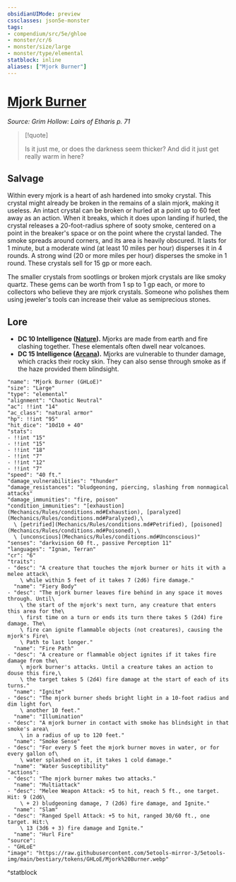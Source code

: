 ```yaml
---
obsidianUIMode: preview
cssclasses: json5e-monster
tags:
- compendium/src/5e/ghloe
- monster/cr/6
- monster/size/large
- monster/type/elemental
statblock: inline
aliases: ["Mjork Burner"]
---
```

# [Mjork Burner](Mechanics\bestiary\elemental/mjork-burner-ghloe.md)
*Source: Grim Hollow: Lairs of Etharis p. 71*  

> [!quote]  
> 
> Is it just me, or does the darkness seem thicker? And did it just get really warm in here?

## Salvage

Within every mjork is a heart of ash hardened into smoky crystal. This crystal might already be broken in the remains of a slain mjork, making it useless. An intact crystal can be broken or hurled at a point up to 60 feet away as an action. When it breaks, which it does upon landing if hurled, the crystal releases a 20-foot-radius sphere of sooty smoke, centered on a point in the breaker's space or on the point where the crystal landed. The smoke spreads around corners, and its area is heavily obscured. It lasts for 1 minute, but a moderate wind (at least 10 miles per hour) disperses it in 4 rounds. A strong wind (20 or more miles per hour) disperses the smoke in 1 round. These crystals sell for 15 gp or more each.

The smaller crystals from sootlings or broken mjork crystals are like smoky quartz. These gems can be worth from 1 sp to 1 gp each, or more to collectors who believe they are mjork crystals. Someone who polishes them using jeweler's tools can increase their value as semiprecious stones.

## Lore

- **DC 10 Intelligence ([Nature](Mechanics/Rules/skills.md#Nature)).** Mjorks are made from earth and fire clashing together. These elementals often dwell near volcanoes.  
- **DC 15 Intelligence ([Arcana](Mechanics/Rules/skills.md#Arcana)).** Mjorks are vulnerable to thunder damage, which cracks their rocky skin. They can also sense through smoke as if the haze provided them blindsight.  

```statblock
"name": "Mjork Burner (GHLoE)"
"size": "Large"
"type": "elemental"
"alignment": "Chaotic Neutral"
"ac": !!int "14"
"ac_class": "natural armor"
"hp": !!int "95"
"hit_dice": "10d10 + 40"
"stats":
- !!int "15"
- !!int "15"
- !!int "18"
- !!int "7"
- !!int "12"
- !!int "7"
"speed": "40 ft."
"damage_vulnerabilities": "thunder"
"damage_resistances": "bludgeoning, piercing, slashing from nonmagical attacks"
"damage_immunities": "fire, poison"
"condition_immunities": "[exhaustion](Mechanics/Rules/conditions.md#Exhaustion), [paralyzed](Mechanics/Rules/conditions.md#Paralyzed),\
  \ [petrified](Mechanics/Rules/conditions.md#Petrified), [poisoned](Mechanics/Rules/conditions.md#Poisoned),\
  \ [unconscious](Mechanics/Rules/conditions.md#Unconscious)"
"senses": "darkvision 60 ft., passive Perception 11"
"languages": "Ignan, Terran"
"cr": "6"
"traits":
- "desc": "A creature that touches the mjork burner or hits it with a melee attack\
    \ while within 5 feet of it takes 7 (2d6) fire damage."
  "name": "Fiery Body"
- "desc": "The mjork burner leaves fire behind in any space it moves through. Until\
    \ the start of the mjork's next turn, any creature that enters this area for the\
    \ first time on a turn or ends its turn there takes 5 (2d4) fire damage. The\
    \ fire can ignite flammable objects (not creatures), causing the mjork's Fire\
    \ Path to last longer."
  "name": "Fire Path"
- "desc": "A creature or flammable object ignites if it takes fire damage from the\
    \ mjork burner's attacks. Until a creature takes an action to douse this fire,\
    \ the target takes 5 (2d4) fire damage at the start of each of its turns."
  "name": "Ignite"
- "desc": "The mjork burner sheds bright light in a 10-foot radius and dim light for\
    \ another 10 feet."
  "name": "Illumination"
- "desc": "A mjork burner in contact with smoke has blindsight in that smoke's area\
    \ in a radius of up to 120 feet."
  "name": "Smoke Sense"
- "desc": "For every 5 feet the mjork burner moves in water, or for every gallon of\
    \ water splashed on it, it takes 1 cold damage."
  "name": "Water Susceptibility"
"actions":
- "desc": "The mjork burner makes two attacks."
  "name": "Multiattack"
- "desc": "Melee Weapon Attack: +5 to hit, reach 5 ft., one target. Hit: 9 (2d6\
    \ + 2) bludgeoning damage, 7 (2d6) fire damage, and Ignite."
  "name": "Slam"
- "desc": "Ranged Spell Attack: +5 to hit, ranged 30/60 ft., one target. Hit:\
    \ 13 (3d6 + 3) fire damage and Ignite."
  "name": "Hurl Fire"
"source":
- "GHLoE"
"image": "https://raw.githubusercontent.com/5etools-mirror-3/5etools-img/main/bestiary/tokens/GHLoE/Mjork%20Burner.webp"
```
^statblock